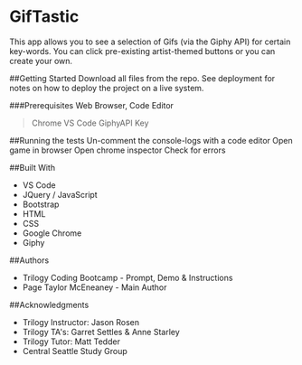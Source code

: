 # GifTastic
This app allows you to see a selection of Gifs (via the Giphy API) for certain key-words. You can click pre-existing artist-themed buttons or you can create your own.

##Getting Started
Download all files from the repo.
See deployment for notes on how to deploy the project on a live system.

###Prerequisites
Web Browser, Code Editor

> Chrome
> VS Code
> GiphyAPI Key

##Running the tests
Un-comment the console-logs with a code editor
Open game in browser
Open chrome inspector
Check for errors

##Built With
 - VS Code
 - JQuery / JavaScript
 - Bootstrap
 - HTML
 - CSS
 - Google Chrome
 - Giphy

##Authors
 - Trilogy Coding Bootcamp - Prompt, Demo & Instructions
 - Page Taylor McEneaney - Main Author

##Acknowledgments
 - Trilogy Instructor: Jason Rosen
 - Trilogy TA's: Garret Settles & Anne Starley
 - Trilogy Tutor: Matt Tedder
 - Central Seattle Study Group

